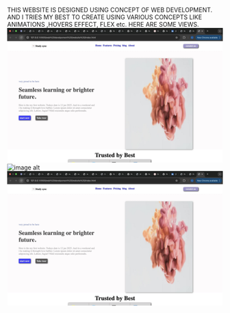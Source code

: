 THIS WEBSITE IS DESIGNED USING CONCEPT OF WEB DEVELOPMENT. AND I TRIES MY BEST TO CREATE USING VARIOUS CONCEPTS LIKE ANIMATIONS ,HOVERS EFFECT, FLEX etc. 
HERE ARE SOME VIEWS.
![image alt](https://github.com/itsmelokesh10/website-clone-/blob/main/1.jpg?raw=true)
![image alt]()
![image alt](https://github.com/itsmelokesh10/website-clone-/blob/main/1.jpg?raw=true)
